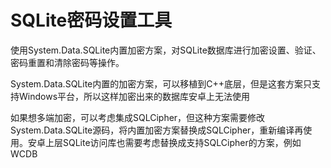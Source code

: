 # SQLite密码设置工具

使用System.Data.SQLite内置加密方案，对SQLite数据库进行加密设置、验证、密码重置和清除密码等操作。


System.Data.SQLite内置的加密方案，可以移植到C++底层，但是这套方案只支持Windows平台，所以这样加密出来的数据库安卓上无法使用

如果想多端加密，可以考虑集成SQLCipher，但这种方案需要修改System.Data.SQLite源码，将内置加密方案替换成SQLCipher，重新编译再使用。安卓上层SQLite访问库也需要考虑替换成支持SQLCipher的方案，例如WCDB
